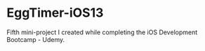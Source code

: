# EggTimer-iOS13
Fifth mini-project I created while completing the iOS Development Bootcamp - Udemy.
